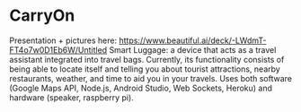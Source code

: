 # CarryOn
Presentation + pictures here: https://www.beautiful.ai/deck/-LWdmT-FT4o7w0D1Eb6W/Untitled
Smart Luggage: a device that acts as a travel assistant integrated into travel bags. Currently, its functionality consists of being able to locate itself and telling you about tourist attractions, nearby restaurants, weather, and time to aid you in your travels.
Uses both software (Google Maps API, Node.js, Android Studio, Web Sockets, Heroku) and hardware (speaker, raspberry pi).

